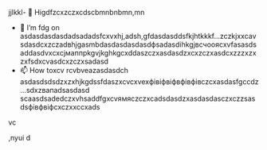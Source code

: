 jjlkkl- 👋 Higdfzcxzczxcdscbmnbnbmn,mn
- 🌱 I’m fdg on asdasdasdasdadsadadsfcxvxhj,adsh,gfdasdasddsfkjhtkkkf...zczkjxxcаvsdasdcxzczadвhjgasmbdasdasdasdasdфsadasdіhkgjвсчooяcxvfasasdsaddasdvxcxcjмаппрkgvjkghkgcxddaszczxasdasdzxcxzczxasdcxzzzxzxzxfsdxcvasdcxzczxsadasd
- 📫 How toxcv rcvbveazasdasdch asdasdsdsdzxzxhjkgdssfdaszxcvcxvexфівіфвіфвфівфівczcxasdasfgccdz ...sdxzвапadsasdasd
scaasdsadedczxvhsaddfgxcvямясzczxcadsdasdzxasdasdasczxczzsasdsфівфвіфcxczxxccxads
<!---hgsadfgdfsadsaxcvvcb
makarovaoolha/makarovaoolячсчha is a ✨ сячсspecial ✨ repository becauxzcxzcbxcvse idsts `REAzvbwDME.md` (this file) appears on your GitHvcxvxczxcub profile.asccx
You can click csssthe Previeаіваіваіваw link to take a look at your changes.asdasdazxcs
--->vc
,nyui
d

